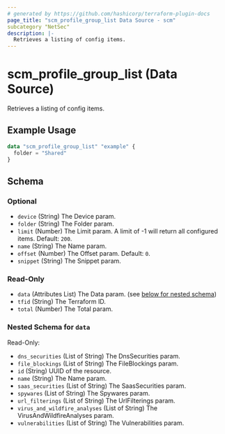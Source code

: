 ```yaml
---
# generated by https://github.com/hashicorp/terraform-plugin-docs
page_title: "scm_profile_group_list Data Source - scm"
subcategory "NetSec"
description: |-
  Retrieves a listing of config items.
---
```


# scm_profile_group_list (Data Source)

Retrieves a listing of config items.

## Example Usage

```terraform
data "scm_profile_group_list" "example" {
  folder = "Shared"
}
```

<!-- schema generated by tfplugindocs -->
## Schema

### Optional

- `device` (String) The Device param.
- `folder` (String) The Folder param.
- `limit` (Number) The Limit param. A limit of -1 will return all configured items. Default: `200`.
- `name` (String) The Name param.
- `offset` (Number) The Offset param. Default: `0`.
- `snippet` (String) The Snippet param.

### Read-Only

- `data` (Attributes List) The Data param. (see [below for nested schema](#nestedatt--data))
- `tfid` (String) The Terraform ID.
- `total` (Number) The Total param.

<a id="nestedatt--data"></a>
### Nested Schema for `data`

Read-Only:

- `dns_securities` (List of String) The DnsSecurities param.
- `file_blockings` (List of String) The FileBlockings param.
- `id` (String) UUID of the resource.
- `name` (String) The Name param.
- `saas_securities` (List of String) The SaasSecurities param.
- `spywares` (List of String) The Spywares param.
- `url_filterings` (List of String) The UrlFilterings param.
- `virus_and_wildfire_analyses` (List of String) The VirusAndWildfireAnalyses param.
- `vulnerabilities` (List of String) The Vulnerabilities param.
